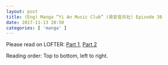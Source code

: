 ```yaml
---
layout: post
title: (Eng) Manga “Yi An Music Club” (易安音乐社) Episode 38
date: 2017-11-13 20:50
categories: [ 'manga' ]
---
```


Please read on LOFTER: [Part 1](http://quadrifolium.lofter.com/post/1d4edd3a_119c4482), [Part 2](http://quadrifolium.lofter.com/post/1d4edd3a_119c4484)

<!-- more -->

Reading order: Top to bottom, left to right.

